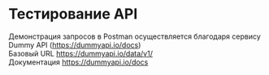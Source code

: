 # Тестирование API
Демонстрация запросов в Postman осуществляется благодаря сервису Dummy API (https://dummyapi.io/docs)</br>
Базовый URL https://dummyapi.io/data/v1/</br>
Документация https://dummyapi.io/docs</br>
